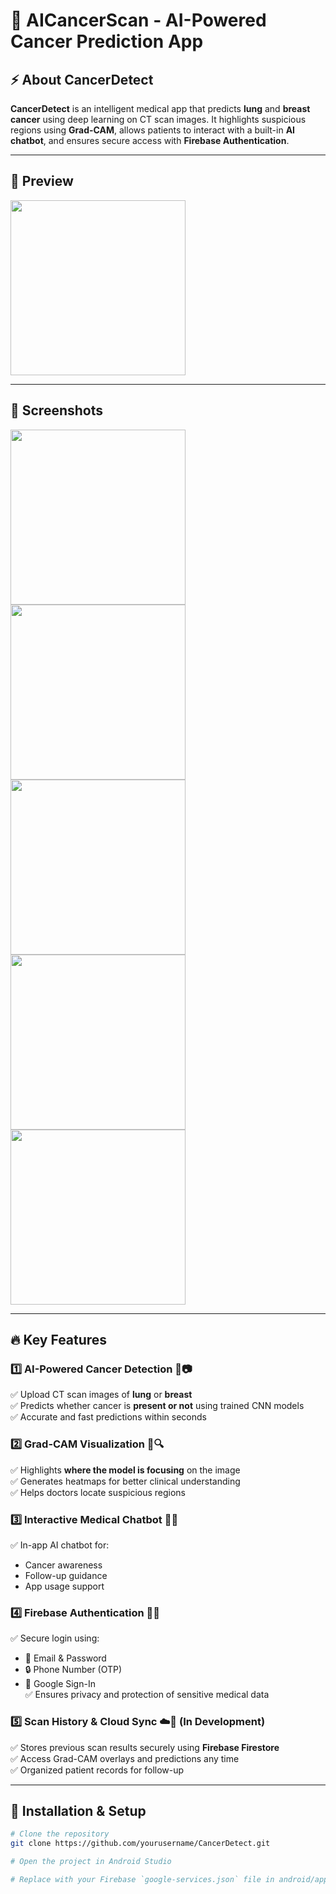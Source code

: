 # 🧠 AICancerScan - AI-Powered Cancer Prediction App

## ⚡ About CancerDetect  
**CancerDetect** is an intelligent medical app that predicts **lung** and **breast cancer** using deep learning on CT scan images. It highlights suspicious regions using **Grad-CAM**, allows patients to interact with a built-in **AI chatbot**, and ensures secure access with **Firebase Authentication**.

---

## 🎥 Preview  
<img src="https://github.com/yourusername/CancerDetect/blob/main/preview.gif" width="280">

---

## 📸 Screenshots  
<img src="https://github.com/NishantK04/AI-Cancer-Scan/blob/main/login.jpg" width="280">  <img src="https://github.com/NishantK04/AI-Cancer-Scan/blob/main/home.jpg" width="280">  <img src="https://github.com/NishantK04/AI-Cancer-Scan/blob/main/breastcanceroption.jpg" width="280">  <img src="https://github.com/NishantK04/AI-Cancer-Scan/blob/main/result.jpg" width="280"> <img src="https://github.com/NishantK04/AI-Cancer-Scan/blob/main/gradcam.jpg" width="280">

---

## 🔥 Key Features

### 1️⃣ **AI-Powered Cancer Detection** 🧬📷  
✅ Upload CT scan images of **lung** or **breast**  
✅ Predicts whether cancer is **present or not** using trained CNN models  
✅ Accurate and fast predictions within seconds

### 2️⃣ **Grad-CAM Visualization** 🌈🔍  
✅ Highlights **where the model is focusing** on the image  
✅ Generates heatmaps for better clinical understanding  
✅ Helps doctors locate suspicious regions

### 3️⃣ **Interactive Medical Chatbot** 🤖💬  
✅ In-app AI chatbot for:  
   - Cancer awareness  
   - Follow-up guidance  
   - App usage support  

### 4️⃣ **Firebase Authentication** 🔐📲  
✅ Secure login using:  
   - 📧 Email & Password  
   - 🔒 Phone Number (OTP)  
   - 🔗 Google Sign-In  
✅ Ensures privacy and protection of sensitive medical data

### 5️⃣ **Scan History & Cloud Sync** ☁️📁  (In Development)
✅ Stores previous scan results securely using **Firebase Firestore**  
✅ Access Grad-CAM overlays and predictions any time  
✅ Organized patient records for follow-up

---

## 🚀 Installation & Setup
```sh
# Clone the repository
git clone https://github.com/yourusername/CancerDetect.git

# Open the project in Android Studio

# Replace with your Firebase `google-services.json` file in android/app/
